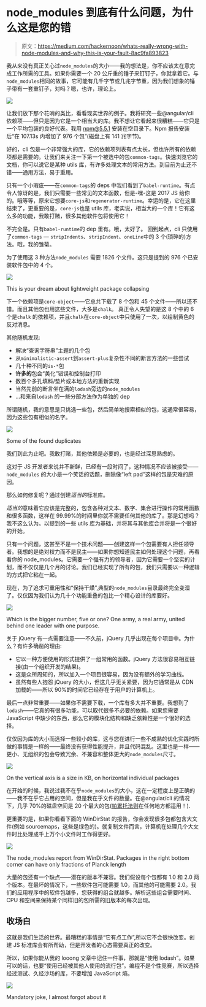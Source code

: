 # node_modules 到底有什么问题，为什么这是您的错

> 原文：<https://medium.com/hackernoon/whats-really-wrong-with-node-modules-and-why-this-is-your-fault-8ac9fa893823>

我从来没有真正关心过`node_modules`的大小——我的想法是，你不应该太在意完成工作所需的工具。如果你需要一个 20 公斤重的锤子来钉钉子，你就拿着它。与`node_modules`相同的故事，它可能有几千字节或几兆字节重，因为我们想象的锤子带有一套重钉子，对吗？嗯，也许，理论上。

![](img/31efb7e2813a7b45174467f50f939e7a.png)

让我们放下那个花哨的类比，看看现实世界的例子。我将研究一些@angular/cli 依赖项——但只是因为它是一个相当大的库。我不想让它看起来很糟糕——它只是一个平均包装的良好代表。我用 npm@5.5.1 安装在空目录下。Npm 报告安装后“在 107.13s 内增加了 976 个包”(磁盘上有 141 兆字节)。

好的，cli 包是一个非常强大的库，它的依赖项列表有点太长，但也许所有的依赖项都是需要的。让我们来关注一下第一个被选中的包`common-tags`。快速浏览它的文档，你可以说它是某种 utils 库，有许多处理文本的常用方法。到目前为止还不错——通用方法，易于重用。

只有一个小瑕疵——在`common-tags`的 deps 中我们看到了`babel-runtime`。有点令人惊讶的是，我们只需要一些常见的文本函数，但是-嘿-这是 2017 JS 给你的。哦等等，原来它想要`core-js`和`regenerator-runtime`。幸运的是，它在这里结束了，更重要的是，`core-js`也是 utils 库，老实说，相当大的一个库！它有这么多的功能，我敢打赌，很多其他软件包将使用它！

不完全是。只有`babel-runtime`的 dep 里有。哦，太好了。
回到起点，cli 只使用了`common-tags` — `stripIndents`、`stripIndent`、`oneLine`中的 3 个(琐碎的)方法。哦，我的雏菊。

为了使用这 3 种方法`node_modules` 需要 1826 个文件。这只是提到的 976 个已安装软件包中的 4 个。

![](img/2c7b23f421d5f2f475a45409986c41b5.png)

This is your dream about lightweight package collapsing

下一个依赖项是`core-object`——它总共下载了 8 个包和 45 个文件——所以还不错。而且其他包也用这些文件，大多是`chalk`。
真正令人失望的是这 8 个中的 6 个是`chalk` 的依赖项，并且`chalk`在`core-object`中只使用了一次，以绘制黄色的反对消息。

其他随机发现:

*   解决“查询字符串”主题的几个包
*   从`minimalistic-assert`到`assert-plus`复杂性不同的断言方法的一些尝试
*   几十种不同的`is-*`包
*   **许多的**包会“美化”错误和控制台打印
*   数百个多孔填料/垫片或本地方法的重新实现
*   当然先前的断言坐在满的`lodash`旁边的`node_modules`
*   …和来自`lodash` 的一些分部方法作为单独的 dep

所谓随机，我的意思是只挑选一些包，然后简单地搜索相似的包，这通常很容易，因为这些包有相似的名字。

![](img/8e1f3527bcb2ff57c1bf8e3d7b1e5e04.png)

Some of the found duplicates

我们到此为止吧。我敢打赌，其他依赖是必要的，也是经过深思熟虑的。

这对于 JS 开发者来说并不新鲜，已经有一段时间了，这种情况不应该被接受——`node_modules` 的大小是一个笑话的话题，删除像“left pad”这样的包是灾难的原因。

那么如何修复呢？通过创建*适当的*标准库。

*适当的*意味着它应该是完整的，包含各种对文本、数字、集合进行操作的常用函数和很多函数，这样在 99.99%的时间里你就不需要任何其他的库了。那是幻想吗？我不这么认为。以提到的一些 utils 库为基础，并将其与其他库合并将是一个很好的开始。

只有一个问题，这甚至不是一个技术问题——创建这样一个包需要有人担任领导者。我想的是绝对权力而不是民主——如果你想知道民主如何处理这个问题，再看看你的 node_modules。它需要一个强有力的领导者，因为它需要一个坚实的计划，而不仅仅是几个月的讨论。我们已经实现了所有的包，我们只需要以一种逻辑的方式把它粘在一起。

现在，为了追求可重用性和“保持干燥”,典型的`node_modules`目录最终完全变湿了。仅仅因为我们认为几十个功能重叠的包比一个精心设计的库要好。

![](img/92b3c686a594c323bd6e8ee4b10e8a3a.png)

Which is the bigger number, five or one? One army, a real army, united behind one leader with one purpose.

关于 jQuery 有一点需要注意——不久前，jQuery 几乎出现在每个项目中。为什么？有许多确凿的理由:

*   它以一种方便使用的形式提供了一组常用的函数。jQuery 方法很容易相互链接(由一个组织开发的结果)。
*   这是众所周知的，所以加入一个项目很容易，因为没有额外的学习曲线。
*   虽然有些人抱怨 jQuery 的大小，但这几乎无关紧要，因为它通常是从 CDN 加载的——所以 90%的时间它已经存在于用户的计算机上。

最后一点非常重要——如果你不需要下载，一个库有多大并不重要。我想到了`lodash`——它真的有很多功能，可以取代很多不必要的依赖。如果您需要 JavaScript 中缺少的东西，那么它的模块化结构和缺乏依赖性是一个很好的选择。

仅仅因为库的大小而选择一些较小的库，这与您在进行一些不成熟的优化实践时所做的事情是一样的——最终没有获得性能提升，并且代码混乱。这里也是一样——更小、无组织的包会导致冗余、不兼容和整体更大的`node_modules`尺寸。

![](img/eacc62e6797d1a9ad14d7487293f8560.png)

On the vertical axis is a size in KB, on horizontal individual packages

在开始的时候，我说过我不在乎`node_modules`的大小，这在一定程度上是正确的——我不在乎它占用的空间，但是我在乎文件的数量。在@angular/cli 的情况下，几乎 70%的磁盘空间是 20 个最大的包([帕累托法则](https://en.wikipedia.org/wiki/Pareto_principle)在任何地方都适用！).

更重要的是，如果你看看下面的 WinDirStat 的报告，你会发现很多包都包含大文件(例如 sourcemaps，这些是绿色的)。就复制文件而言，计算机在处理几个大文件时比处理成千上万个小文件时工作得更好。

![](img/1e496f6db5766b76d7c2bff8772396a8.png)

The node_modules report from WinDirStat. Packages in the right bottom corner can have only fractions of Planck length

大量的包还有一个缺点——潜在的版本不兼容。我们假设每个包都有 1.0 和 2.0 两个版本。在最坏的情况下，一些软件包可能需要 1.0，而其他的可能需要 2.0。我们的应用程序中的软件包越多，您获得的组合就越多。解析这些组合需要时间、CPU 和空间来保持某个同样旧的包所需的旧版本的每次出现。

## 收场白

这就是我们生活的世界。最糟糕的事情是“它有点工作”,所以它不会很快改变。创建 JS 标准库会有所帮助，但是开发者的心态需要真正的改变。

所以，如果你能从我的 looong 文章中记住一件事，那就是“使用 lodash”。如果可以的话，也要“使用已经被其他人使用的流行包”。编程不是个性竞赛，所以选择经过测试、久经沙场的库，不要增加 JavaScript 熵。

![](img/16d75d219ec8587f63129a6e071a8098.png)

Mandatory joke, I almost forgot about it